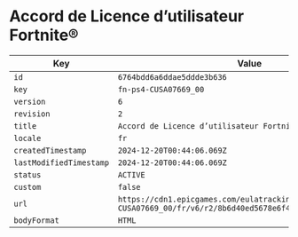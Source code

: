 # Accord de Licence d’utilisateur Fortnite®

| Key | Value |
| --- | ----- |
| `id` | `6764bdd6a6ddae5ddde3b636` |
| `key` | `fn-ps4-CUSA07669_00` |
| `version` | `6` |
| `revision` | `2` |
| `title` | `Accord de Licence d’utilisateur Fortnite®` |
| `locale` | `fr` |
| `createdTimestamp` | `2024-12-20T00:44:06.069Z` |
| `lastModifiedTimestamp` | `2024-12-20T00:44:06.069Z` |
| `status` | `ACTIVE` |
| `custom` | `false` |
| `url` | `https://cdn1.epicgames.com/eulatracking-download/fn-ps4-CUSA07669_00/fr/v6/r2/8b6d40ed5678e6f42abd9c4b2138924e.pdf` |
| `bodyFormat` | `HTML` |
